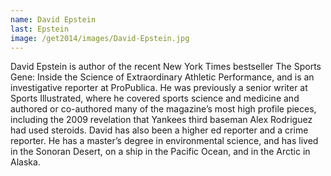 ```yaml
---
name: David Epstein
last: Epstein
image: /get2014/images/David-Epstein.jpg
---
```


David Epstein is author of the recent New York Times bestseller The Sports Gene: Inside the Science of Extraordinary Athletic Performance, and is an investigative reporter at ProPublica. He was previously a senior writer at Sports Illustrated, where he covered sports science and medicine and authored or co-authored many of the magazine’s most high profile pieces, including the 2009 revelation that Yankees third baseman Alex Rodriguez had used steroids. David has also been a higher ed reporter and a crime reporter. He has a master’s degree in environmental science, and has lived in the Sonoran Desert, on a ship in the Pacific Ocean, and in the Arctic in Alaska.

